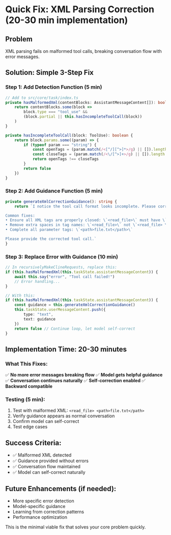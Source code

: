 # Quick Fix: XML Parsing Correction (20-30 min implementation)

## Problem
XML parsing fails on malformed tool calls, breaking conversation flow with error messages.

## Solution: Simple 3-Step Fix

### Step 1: Add Detection Function (5 min)
```typescript
// Add to src/core/task/index.ts
private hasMalformedXml(contentBlocks: AssistantMessageContent[]): boolean {
    return contentBlocks.some(block =>
        block.type === "tool_use" &&
        (block.partial || this.hasIncompleteToolCall(block))
    )
}

private hasIncompleteToolCall(block: ToolUse): boolean {
    return block.params.some((param) => {
        if (typeof param === "string") {
            const openTags = (param.match(/<[^/][^>]*>/g) || []).length
            const closeTags = (param.match(/<\/[^>]+>/g) || []).length
            return openTags !== closeTags
        }
        return false
    })
}
```

### Step 2: Add Guidance Function (5 min)
```typescript
private generateXmlCorrectionGuidance(): string {
    return `I notice the tool call format looks incomplete. Please correct it:

Common fixes:
• Ensure all XML tags are properly closed: \`<read_file>\` must have \`</read_file>\`
• Remove extra spaces in tag names: \`<read_file>\` not \`<read_file> \`
• Complete all parameter tags: \`<path>file.txt</path>\`

Please provide the corrected tool call.`
}
```

### Step 3: Replace Error with Guidance (10 min)
```typescript
// In recursivelyMakeClineRequests, replace this:
if (this.hasMalformedXml(this.taskState.assistantMessageContent)) {
    await this.say("error", "Tool call failed!")
    // Error handling...
}

// With this:
if (this.hasMalformedXml(this.taskState.assistantMessageContent)) {
    const guidance = this.generateXmlCorrectionGuidance()
    this.taskState.userMessageContent.push({
        type: "text",
        text: guidance
    })
    return false // Continue loop, let model self-correct
}
```

## Implementation Time: 20-30 minutes

### What This Fixes:
✅ **No more error messages breaking flow**
✅ **Model gets helpful guidance**
✅ **Conversation continues naturally**
✅ **Self-correction enabled**
✅ **Backward compatible**

### Testing (5 min):
1. Test with malformed XML: `<read_file> <path>file.txt</path>`
2. Verify guidance appears as normal conversation
3. Confirm model can self-correct
4. Test edge cases

## Success Criteria:
- ✅ Malformed XML detected
- ✅ Guidance provided without errors
- ✅ Conversation flow maintained
- ✅ Model can self-correct naturally

## Future Enhancements (if needed):
- More specific error detection
- Model-specific guidance
- Learning from correction patterns
- Performance optimization

This is the minimal viable fix that solves your core problem quickly.
